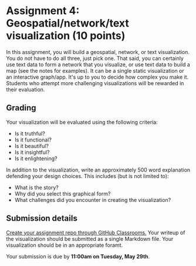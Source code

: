 
Assignment 4: Geospatial/network/text visualization (10 points)
===============================================================

In this assignment, you will build a geospatial, network, or text visualization. You do not have to do all three, just pick one. That said, you can certainly use text data to form a network that you visualize, or use text data to build a map (see the notes for examples). It can be a single static visualization or an interactive graph/app. It's up to you to decide how complex you make it. Students who attempt more challenging visualizations will be rewarded in their evaluation.

Grading
-------

Your visualization will be evaluated using the following criteria:

-   Is it truthful?
-   Is it functional?
-   Is it beautiful?
-   Is it insightful?
-   Is it enlightening?

In addition to the visualization, write an approximately 500 word explanation defending your design choices. This includes (but is not limited to):

-   What is the story?
-   Why did you select this graphical form?
-   What challenges did you encounter in creating the visualization?

Submission details
------------------

[Create your assignment repo through GitHub Classrooms.](https://classroom.github.com/a/nR0hhQVR) Your writeup of the visualization should be submitted as a single Markdown file. Your visualization should be in an appropriate foramt.

Your submission is due by **11:00am on Tuesday, May 29th**.
